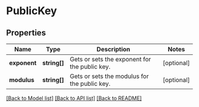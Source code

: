 # PublicKey

## Properties
Name | Type | Description | Notes
------------ | ------------- | ------------- | -------------
**exponent** | **string[]** | Gets or sets the exponent for the public key. | [optional] 
**modulus** | **string[]** | Gets or sets the modulus for the public key. | [optional] 

[[Back to Model list]](../README.md#documentation-for-models) [[Back to API list]](../README.md#documentation-for-api-endpoints) [[Back to README]](../README.md)


